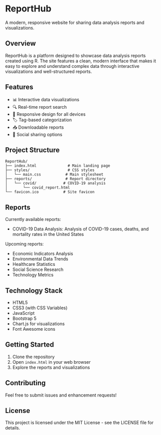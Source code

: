 # ReportHub

A modern, responsive website for sharing data analysis reports and visualizations.

## Overview

ReportHub is a platform designed to showcase data analysis reports created using R. The site features a clean, modern interface that makes it easy to explore and understand complex data through interactive visualizations and well-structured reports.

## Features

- 📊 Interactive data visualizations
- 🔍 Real-time report search
- 📱 Responsive design for all devices
- 🏷️ Tag-based categorization
- 📥 Downloadable reports
- 🔗 Social sharing options

## Project Structure

```
ReportHub/
├── index.html              # Main landing page
├── styles/                 # CSS styles
│   └── main.css           # Main stylesheet
├── reports/               # Report directory
│   └── covid/            # COVID-19 analysis
│       └── covid_report.html
└── favicon.ico           # Site favicon
```

## Reports

Currently available reports:
- COVID-19 Data Analysis: Analysis of COVID-19 cases, deaths, and mortality rates in the United States

Upcoming reports:
- Economic Indicators Analysis
- Environmental Data Trends
- Healthcare Statistics
- Social Science Research
- Technology Metrics

## Technology Stack

- HTML5
- CSS3 (with CSS Variables)
- JavaScript
- Bootstrap 5
- Chart.js for visualizations
- Font Awesome icons

## Getting Started

1. Clone the repository
2. Open `index.html` in your web browser
3. Explore the reports and visualizations

## Contributing

Feel free to submit issues and enhancement requests!

## License

This project is licensed under the MIT License - see the LICENSE file for details.
